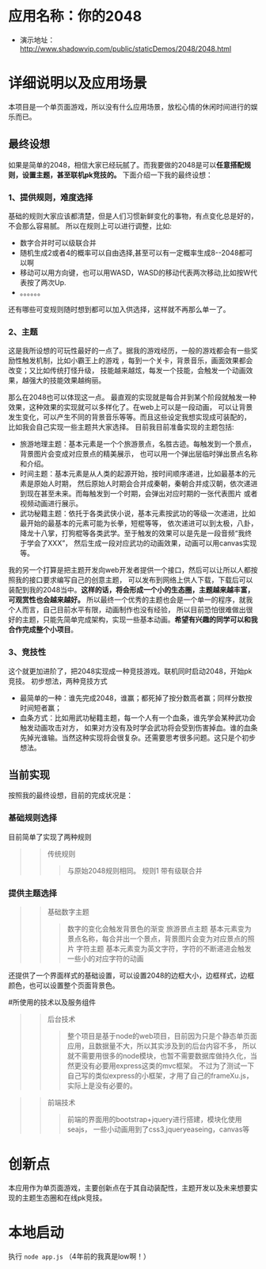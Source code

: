 # 应用名称：你的2048

* 演示地址：http://www.shadowvip.com/public/staticDemos/2048/2048.html

# 详细说明以及应用场景

本项目是一个单页面游戏，所以没有什么应用场景，放松心情的休闲时间进行的娱乐而已。

## 最终设想

如果是简单的2048，相信大家已经玩腻了。而我要做的2048是可以**任意搭配规则，设置主题，甚至联机pk竞技的。**
下面介绍一下我的最终设想：

### 1、提供规则，难度选择

基础的规则大家应该都清楚，但是人们习惯新鲜变化的事物，有点变化总是好的，不会那么容易腻。
所以在规则上可以进行调整，比如:

* 数字合并时可以级联合并
* 随机生成2或者4的概率可以自由选择,甚至可以有一定概率生成8--2048都可以啊
* 移动可以用方向键，也可以用WASD，WASD的移动代表两次移动,比如按W代表按了两次Up.
* 。。。。。。

还有哪些可变规则随时想到都可以加入供选择，这样就不再那么单一了。

### 2、主题

这是我所设想的可玩性最好的一点了。据我的游戏经历，一般的游戏都会有一些奖励性触发机制，比如小霸王上的游戏
，每到一个关卡，背景音乐，画面效果都会改变；又比如传统打怪升级，
技能越来越炫，每发一个技能，会触发一个动画效果，越强大的技能效果越绚丽。

那么在2048也可以体现这一点。
最直观的实现就是每合并到某个阶段就触发一种效果，这种效果的实现就可以多样化了。在web上可以是一段动画，
可以让背景发生变化，可以产生不同的背景音乐等等。而且这些设定我想实现成可装配的，
比如我会自己实现一些主题共大家选择。
目前我目前准备实现的主题包括:

* 旅游地理主题：基本元素是一个个旅游景点，名胜古迹。每触发到一个景点，背景图片会变成对应景点的精美展示，
也可以用一个弹出层临时弹出景点名称和介绍。
* 时间主题：基本元素是从人类的起源开始，按时间顺序递进，比如最基本的元素是原始人时期，
然后原始人时期会合并成秦朝，秦朝合并成汉朝，依次递进到现在甚至未来。而每触发到一个时期，会弹出对应时期的一张代表图片
或者视频动画进行展示。
* 武功秘籍主题：依托于各类武侠小说，基本元素按武功的等级一次递进，比如最开始的最基本的元素可能为长拳，短棍等等，
依次递进可以到太极，八卦，降龙十八掌，打狗棍等各类武学。至于触发的效果可以是先是一段音频“我终于学会了XXX”，
然后生成一段对应武功的动画效果，动画可以用canvas实现等。




我的另一个打算是把主题开发向web开发者提供一个接口，然后可以让所以人都按照我的接口要求编写自己的创意主题，
可以发布到网络上供人下载，下载后可以装配到我的2048当中。<strong>这样的话，将会形成一个小的生态圈，主题越来越丰富，可观赏性也会越来越好。</strong>
所以最终一个优秀的主题也会是一个单一的程序，就我个人而言，自己目前水平有限，动画制作也没有经验，
所以目前恐怕很难做出很好的主题，只能先简单完成架构，实现一些基本动画。<strong>希望有兴趣的同学可以和我合作完成整个小项目</strong>。

### 3、竞技性

这个就更加进阶了，把2048实现成一种竞技游戏。联机同时启动2048，开始pk竞技。
初步想法，两种竞技方式

* 最简单的一种：谁先完成2048，谁赢；都死掉了按分数高者赢；同样分数按时间短者赢；
* 血条方式：比如用武功秘籍主题，每一个人有一个血条，谁先学会某种武功会触发动画攻击对方，
如果对方没有及时学会武功将会受到伤害掉血。谁的血条先掉光谁输。当然这种实现将会很复杂。还需要思考很多问题。这只是个初步想法。



## 当前实现

按照我的最终设想，目前的完成状况是：

### 基础规则选择

目前简单了实现了两种规则
>
> > 传统规则
> > > 与原始2048规则相同。
> > 规则1
> > > 带有级联合并


### 提供主题选择
>
> > 基础数字主题
> > > 数字的变化会触发背景色的渐变
> > 旅游景点主题
> > > 基本元素变为景点名称，每合并出一个景点，背景图片会变为对应景点的照片
> > 字符主题
> > > 基本元素变为英文字符，字符的不断递进会触发一些小的对应字符的动画

还提供了一个界面样式的基础设置，可以设置2048的边框大小，边框样式，边框颜色，也可以设置整个页面背景色。


#所使用的技术以及服务组件
> 
> > 后台技术
> > > 整个项目是基于node的web项目，目前因为只是个静态单页面应用，且数据量不大，所以其实涉及到的后台内容不多，
所以就不需要用很多的node模块，也暂不需要数据库做持久化，当然更没有必要用express这类的mvc框架。
不过为了测试一下自己写的类似express的小框架，才用了自己的frameXu.js，实际上是没有必要的。

> > 前端技术
> > > 前端的界面用的bootstrap+jquery进行搭建，模块化使用seajs，
一些小动画用到了css3,jqueryeaseing，canvas等

# 创新点

本应用作为单页面游戏，主要创新点在于其自动装配性，主题开发以及未来想要实现的主题生态圈和在线pk竞技。


# 本地启动

执行 `node app.js` （4年前的我真是low啊！）
